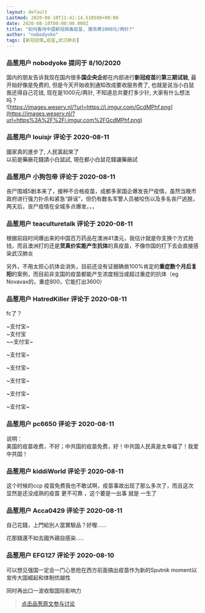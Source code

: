 ```yaml
---
layout: default
Lastmod: 2020-08-10T11:41:14.510508+00:00
date: 2020-08-10T00:00:00.000Z
title: "如何看待中国新冠病毒疫苗, 服务费1000元/两针?"
author: "nobodyoke"
tags: [新冠疫情,疫苗,武汉肺炎]
---
```



### 品葱用户 **nobodyoke** 提问于 8/10/2020
    
国内的朋友告诉我现在国内很多**国企央企**都在内部进行**新冠疫苗**的**第三期试验**, 最开始好像是免费的, 但是今天开始收到通知改成要收服务费了, 也就是说当小白鼠我还得自己花钱, 现在是1000元/两针, 不知道总共要打多少针, 大家有什么想法吗？  
![https://images.weserv.nl/?url=https://i.imgur.com/GcdMPhf.png](https://images.weserv.nl/?url=https%3A%2F%2Fi.imgur.com%2FGcdMPhf.png)
    
                

### 品葱用户 **louisjr** 评论于 2020-08-11
        
國家真的進步了, 人民富起來了  
以前是藥廠花錢請小白鼠試, 現在都小白鼠花錢讓藥廠試
        
                

### 品葱用户 **小狗包帝** 评论于 2020-08-11
        
丧尸围城5剧本来了，接种不合格疫苗，成都多家国企爆发丧尸疫情，虽然当晚市政府进行强力扑杀和紧急“辟谣”，但仍有数名军警人员被咬伤以及多名丧尸逃脱，两天后，丧尸疫情在全城多点爆发，，，
        
                

### 品葱用户 **teaculturetalk** 评论于 2020-08-11
        
根据前段时间爆出来的中国百万药品在澳洲41澳元，我估计就是你支换个方式抢钱，而且澳洲打的还是**货真价实能产生抗体**的真疫苗，不像你国的打下去会直接感染武汉肺炎  
  
另外，不用太担心抗体会消失，目前还没有证据确凿100%肯定的**重症数个月后复阳**的案例，而目前非支国的疫苗都能产生浓度相当或超过重症的抗体（eg Novavax的，重症800，它能打出3600）
        
                

### 品葱用户 **HatredKiller** 评论于 2020-08-11
        
fc了？  
  
  
  
  
  
~支付宝~  
~支付宝  
~~支付宝~  
  
~支付宝~  
  
~支付宝~  
  
~支付宝~  
  
~支付宝~  
  
~支付宝~
        
                

### 品葱用户 **pc6650** 评论于 2020-08-11
        
说明：  
美国的疫苗收费，不好；中共国的疫苗免费，好！中共国人民真是太幸福了！我爱中共国！
        
                

### 品葱用户 **kiddiWorld** 评论于 2020-08-11
        
这个时候的ccp 疫苗免费我也不敢试啊，疫苗事故出现了那么多次了，而且这次显然是还没成熟的疫苗 更不可靠 ，这个要是一出事 就是 一生了
        
                

### 品葱用户 **Acca0429** 评论于 2020-08-11
        
自己花錢，上門給別人當實驗品？好喔......  
  
花那錢還不如去國外親自感染.....
        
                

### 品葱用户 **EFG127** 评论于 2020-08-10
        
可以想见强国一定会一门心思抢在西方前面搞出疫苗作为新的Sputnik moment以宣传大国崛起和体制优越性  
  
同时再出口一波收取国际影响力
        
                





> [点击品葱原文参与讨论](https://pincong.rocks/question/29626)

